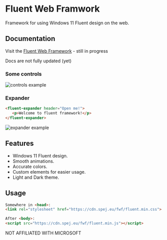 # Fluent Web Framwork

Framework for using Windows 11 Fluent design on the web.

## Documentation

Visit the [Fluent Web Framework](https://cdn.spej.eu/fwf/showcase/) - still in progress

Docs are not fully updated (yet)

### Some controls

![controls example](https://user-images.githubusercontent.com/53868994/151600056-709ddcb5-838a-4f69-a518-a249130aa712.png)

### Expander

```html
<fluent-expander header="Open me!">
   <p>Welcome to fluent framework!</p>
</fluent-expander>
```

![expander example](https://user-images.githubusercontent.com/53868994/151600680-22a9beb1-b5e1-42b2-b3c4-115aed8be7fc.gif)

## Features

- Windows 11 Fluent design.
- Smooth animations.
- Accurate colors.
- Custom elements for easier usage.
- Light and Dark theme.

## Usage

```html
Somewhere in <head>:
<link rel="stylesheet" href="https://cdn.spej.eu/fwf/fluent.min.css">

After <body>:
<script src="https://cdn.spej.eu/fwf/fluent.min.js"></script>
```

NOT AFFILIATED WITH MICROSOFT
